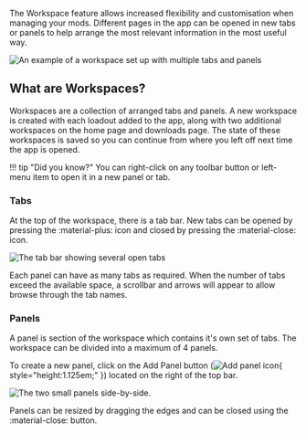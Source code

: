 The Workspace feature allows increased flexibility and customisation when managing your mods. Different pages in the app can be opened in new tabs or panels to help arrange the most relevant information in the most useful way. 

![An example of a workspace set up with multiple tabs and panels](../images/0.5.2/WorkspacesExample.webp)

## What are Workspaces?
Workspaces are a collection of arranged tabs and panels. A new workspace is created with each loadout added to the app, along with two additional workspaces on the home page and downloads page. The state of these workspaces is saved so you can continue from where you left off next time the app is opened. 

!!! tip "Did you know?"
    You can right-click on any toolbar button or left-menu item to open it in a new panel or tab.


### Tabs
At the top of the workspace, there is a tab bar. New tabs can be opened by pressing the :material-plus: icon and closed by pressing the :material-close: icon.

![The tab bar showing several open tabs](../images/0.6.0/TabBar.webp)

Each panel can have as many tabs as required. When the number of tabs exceed the available space, a scrollbar and arrows will appear to allow browse through the tab names. 


### Panels

A panel is section of the workspace which contains it's own set of tabs. The workspace can be divided into a maximum of 4 panels. 

To create a new panel, click on the Add Panel button (![Add panel icon](../images/add-panel-icon.svg "Add Panel"){ style="height:1.125em;" }) located on the right of the top bar.

![The two small panels side-by-side.](../images/0.6.0/PanelsExample.webp)

Panels can be resized by dragging the edges and can be closed using the :material-close: button. 
